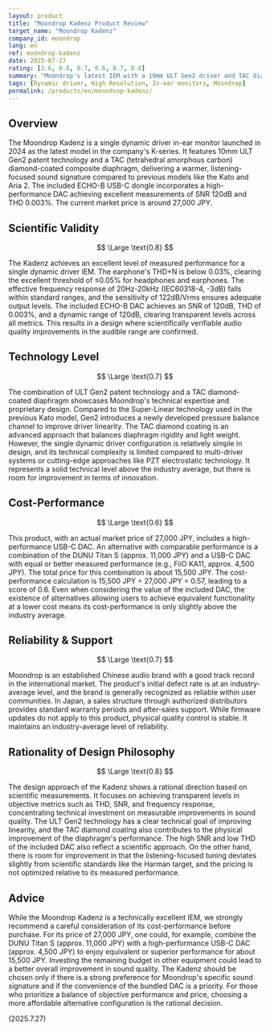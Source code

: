 ```yaml
---
layout: product
title: "Moondrop Kadenz Product Review"
target_name: "Moondrop Kadenz"
company_id: moondrop
lang: en
ref: moondrop-kadenz
date: 2025-07-27
rating: [3.6, 0.8, 0.7, 0.6, 0.7, 0.8]
summary: "Moondrop's latest IEM with a 10mm ULT Gen2 driver and TAC diamond-coated diaphragm. It offers excellent measured performance with an included high-performance DAC, but faces cost-performance challenges as alternative IEM and DAC combinations exist at a lower price."
tags: [Dynamic driver, High Resolution, In-ear monitors, Moondrop]
permalink: /products/en/moondrop-kadenz/
---
```

## Overview

The Moondrop Kadenz is a single dynamic driver in-ear monitor launched in 2024 as the latest model in the company's K-series. It features 10mm ULT Gen2 patent technology and a TAC (tetrahedral amorphous carbon) diamond-coated composite diaphragm, delivering a warmer, listening-focused sound signature compared to previous models like the Kato and Aria 2. The included ECHO-B USB-C dongle incorporates a high-performance DAC achieving excellent measurements of SNR 120dB and THD 0.003%. The current market price is around 27,000 JPY.

## Scientific Validity

$$ \Large \text{0.8} $$

The Kadenz achieves an excellent level of measured performance for a single dynamic driver IEM. The earphone's THD+N is below 0.03%, clearing the excellent threshold of ≤0.05% for headphones and earphones. The effective frequency response of 20Hz-20kHz (IEC60318-4, -3dB) falls within standard ranges, and the sensitivity of 122dB/Vrms ensures adequate output levels. The included ECHO-B DAC achieves an SNR of 120dB, THD of 0.003%, and a dynamic range of 120dB, clearing transparent levels across all metrics. This results in a design where scientifically verifiable audio quality improvements in the audible range are confirmed.

## Technology Level

$$ \Large \text{0.7} $$

The combination of ULT Gen2 patent technology and a TAC diamond-coated diaphragm showcases Moondrop's technical expertise and proprietary design. Compared to the Super-Linear technology used in the previous Kato model, Gen2 introduces a newly developed pressure balance channel to improve driver linearity. The TAC diamond coating is an advanced approach that balances diaphragm rigidity and light weight. However, the single dynamic driver configuration is relatively simple in design, and its technical complexity is limited compared to multi-driver systems or cutting-edge approaches like PZT electrostatic technology. It represents a solid technical level above the industry average, but there is room for improvement in terms of innovation.

## Cost-Performance

$$ \Large \text{0.6} $$

This product, with an actual market price of 27,000 JPY, includes a high-performance USB-C DAC. An alternative with comparable performance is a combination of the DUNU Titan S (approx. 11,000 JPY) and a USB-C DAC with equal or better measured performance (e.g., FiiO KA11, approx. 4,500 JPY). The total price for this combination is about 15,500 JPY. The cost-performance calculation is 15,500 JPY ÷ 27,000 JPY = 0.57, leading to a score of 0.6. Even when considering the value of the included DAC, the existence of alternatives allowing users to achieve equivalent functionality at a lower cost means its cost-performance is only slightly above the industry average.

## Reliability & Support

$$ \Large \text{0.7} $$

Moondrop is an established Chinese audio brand with a good track record in the international market. The product's initial defect rate is at an industry-average level, and the brand is generally recognized as reliable within user communities. In Japan, a sales structure through authorized distributors provides standard warranty periods and after-sales support. While firmware updates do not apply to this product, physical quality control is stable. It maintains an industry-average level of reliability.

## Rationality of Design Philosophy

$$ \Large \text{0.8} $$

The design approach of the Kadenz shows a rational direction based on scientific measurements. It focuses on achieving transparent levels in objective metrics such as THD, SNR, and frequency response, concentrating technical investment on measurable improvements in sound quality. The ULT Gen2 technology has a clear technical goal of improving linearity, and the TAC diamond coating also contributes to the physical improvement of the diaphragm's performance. The high SNR and low THD of the included DAC also reflect a scientific approach. On the other hand, there is room for improvement in that the listening-focused tuning deviates slightly from scientific standards like the Harman target, and the pricing is not optimized relative to its measured performance.

## Advice

While the Moondrop Kadenz is a technically excellent IEM, we strongly recommend a careful consideration of its cost-performance before purchase. For its price of 27,000 JPY, one could, for example, combine the DUNU Titan S (approx. 11,000 JPY) with a high-performance USB-C DAC (approx. 4,500 JPY) to enjoy equivalent or superior performance for about 15,500 JPY. Investing the remaining budget in other equipment could lead to a better overall improvement in sound quality. The Kadenz should be chosen only if there is a strong preference for Moondrop's specific sound signature and if the convenience of the bundled DAC is a priority. For those who prioritize a balance of objective performance and price, choosing a more affordable alternative configuration is the rational decision.

(2025.7.27)
